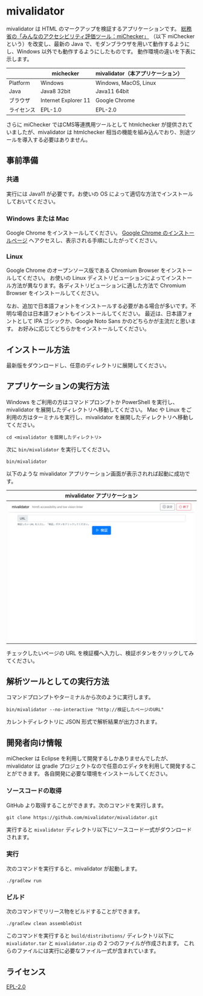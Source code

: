 # mivalidator

mivalidator は HTML のマークアップを検証するアプリケーションです。
[総務省の「みんなのアクセシビリティ評価ツール：miChecker」](https://www.soumu.go.jp/main_sosiki/joho_tsusin/b_free/michecker.html)
（以下 miChecker という）を改変し、最新の Java で、モダンブラウザを用いて動作するようにし、Windows 以外でも動作するようにしたものです。
動作環境の違いを下表に示します。

|          | michecker             | mivalidator（本アプリケーション） |
|----------|-----------------------|----------|
| Platform | Windows               | Windows, MacOS, Linux |
| Java     | Java8 32bit           | Java11 64bit |
| ブラウザ   | Internet Explorer 11 | Google Chrome |
| ライセンス | EPL-1.0               | EPL-2.0 |

さらに miChecker ではCMS等連携用ツールとして htmlchecker が提供されていましたが、mivalidator は htmlchecker 相当の機能を組み込んでおり、別途ツールを導入する必要はありません。

## 事前準備

### 共通

実行には Java11 が必要です。お使いの OS によって適切な方法でインストールしておいてください。

### Windows または Mac

Google Chrome をインストールしてください。
[Google Chrome のインストールページ](https://www.google.com/chrome/) へアクセスし、表示される手順にしたがってください。

### Linux

Google Chrome のオープンソース版である Chromium Browser をインストールしてください。
お使いの Linux ディストリビューションによってインストール方法が異なります。各ディストリビューションに適した方法で Chromium Browser をインストールしてください。

なお、追加で日本語フォントをインストールする必要がある場合が多いです。不明な場合は日本語フォントもインストールしてください。
最近は、日本語フォントとして IPA ゴシックか、Google Noto Sans かのどちらかが主流だと思います。
お好みに応じてどちらかをインストールしてください。

## インストール方法

最新版をダウンロードし、任意のディレクトリに展開してください。

## アプリケーションの実行方法

Windows をご利用の方はコマンドプロンプトか PowerShell を実行し、mivalidator を展開したディレクトリへ移動してください。
Mac や Linux をご利用の方はターミナルを実行し、mivalidator を展開したディレクトリへ移動してください。

~~~
cd <mivalidator を展開したディレクトリ>
~~~

次に `bin/mivalidator` を実行してください。

~~~
bin/mivalidator
~~~

以下のような mivalidator アプリケーション画面が表示されれば起動に成功です。

| mivalidator アプリケーション |
|-------------|
| ![mivalidator application](./mivalidator.png) |

チェックしたいページの URL を検証欄へ入力し、検証ボタンをクリックしてみてください。

## 解析ツールとしての実行方法

コマンドプロンプトやターミナルから次のように実行します。

~~~
bin/mivalidator --no-interactive "http://検証したページのURL"
~~~

カレントディレクトリに JSON 形式で解析結果が出力されます。

## 開発者向け情報

miChecker は Eclipse を利用して開発するしかありませんでしたが、mivalidator は gradle プロジェクトなので任意のエディタを利用して開発することができます。
各自開発に必要な環境をインストールしてください。

### ソースコードの取得

GitHub より取得することができます。次のコマンドを実行します。

~~~
git clone https://github.com/mivalidator/mivalidator.git
~~~

実行すると `mivalidator` ディレクトリ以下にソースコード一式がダウンロードされます。

### 実行

次のコマンドを実行すると、mivalidator が起動します。

~~~
./gradlew run
~~~

### ビルド

次のコマンドでリリース物をビルドすることができます。

~~~
./gradlew clean assembleDist
~~~

このコマンドを実行すると `build/distributions/` ディレクトリ以下に `mivalidator.tar` と `mivalidator.zip` の 2 つのファイルが作成されます。
これらのファイルには実行に必要なファイル一式が含まれています。

## ライセンス

[EPL-2.0](https://choosealicense.com/licenses/epl-2.0/)
